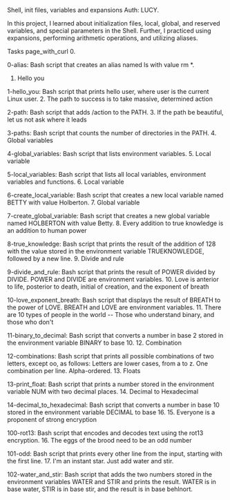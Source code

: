 Shell, init files, variables and expansions
Auth: LUCY.

In this project, I learned about initialization files, local, global, and reserved variables, and special parameters in the Shell. Further, I practiced using expansions, performing arithmetic operations, and utilizing aliases.

Tasks page_with_curl
0.

0-alias: Bash script that creates an alias named ls with value rm *.
1. Hello you

1-hello_you: Bash script that prints hello user, where user is the current Linux user.
2. The path to success is to take massive, determined action

2-path: Bash script that adds /action to the PATH.
3. If the path be beautiful, let us not ask where it leads

3-paths: Bash script that counts the number of directories in the PATH.
4. Global variables

4-global_variables: Bash script that lists environment variables.
5. Local variable

5-local_variables: Bash script that lists all local variables, environment variables and functions.
6. Local variable

6-create_local_variable: Bash script that creates a new local variable named BETTY with value Holberton.
7. Global variable

7-create_global_variable: Bash script that creates a new global variable named HOLBERTON with value Betty.
8. Every addition to true knowledge is an addition to human power

8-true_knowledge: Bash script that prints the result of the addition of 128 with the value stored in the environment variable TRUEKNOWLEDGE, followed by a new line.
9. Divide and rule

9-divide_and_rule: Bash script that prints the result of POWER divided by DIVIDE. POWER and DIVIDE are environment variables.
10. Love is anterior to life, posterior to death, initial of creation, and the exponent of breath

10-love_exponent_breath: Bash script that displays the result of BREATH to the power of LOVE. BREATH and LOVE are environment variables.
11. There are 10 types of people in the world -- Those who understand binary, and those who don't

11-binary_to_decimal: Bash script that converts a number in base 2 stored in the environment variable BINARY to base 10.
12. Combination

12-combinations: Bash script that prints all possible combinations of two letters, except oo, as follows:
Letters are lower cases, from a to z.
One combination per line.
Alpha-ordered.
13. Floats

13-print_float: Bash script that prints a number stored in the environment variable NUM with two decimal places.
14. Decimal to Hexadecimal

14-decimal_to_hexadecimal: Bash script that converts a number in base 10 stored in the environment variable DECIMAL to base 16.
15. Everyone is a proponent of strong encryption

100-rot13: Bash script that encodes and decodes text using the rot13 encryption.
16. The eggs of the brood need to be an odd number

101-odd: Bash script that prints every other line from the input, starting with the first line.
17. I'm an instant star. Just add water and stir.

102-water_and_stir: Bash script that adds the two numbers stored in the environment variables WATER and STIR and prints the result.
WATER is in base water, STIR is in base stir, and the result is in base behlnort.
